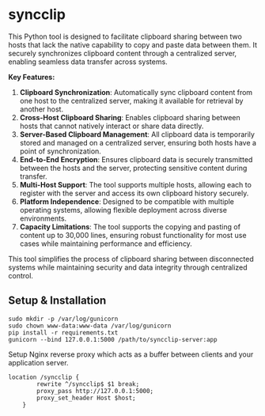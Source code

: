 # syncclip
This Python tool is designed to facilitate clipboard sharing between two hosts that lack the native capability to copy and paste data between them. It securely synchronizes clipboard content through a centralized server, enabling seamless data transfer across systems.

**Key Features:**
1. **Clipboard Synchronization**: Automatically sync clipboard content from one host to the centralized server, making it available for retrieval by another host.
2. **Cross-Host Clipboard Sharing**: Enables clipboard sharing between hosts that cannot natively interact or share data directly.
3. **Server-Based Clipboard Management**: All clipboard data is temporarily stored and managed on a centralized server, ensuring both hosts have a point of synchronization.
4. **End-to-End Encryption**: Ensures clipboard data is securely transmitted between the hosts and the server, protecting sensitive content during transfer.
5. **Multi-Host Support**: The tool supports multiple hosts, allowing each to register with the server and access its own clipboard history securely.
6. **Platform Independence**: Designed to be compatible with multiple operating systems, allowing flexible deployment across diverse environments.
7. **Capacity Limitations**: The tool supports the copying and pasting of content up to 30,000 lines, ensuring robust functionality for most use cases while maintaining performance and efficiency.

This tool simplifies the process of clipboard sharing between disconnected systems while maintaining security and data integrity through centralized control.

## Setup & Installation
```
sudo mkdir -p /var/log/gunicorn
sudo chown www-data:www-data /var/log/gunicorn
pip install -r requirements.txt
gunicorn --bind 127.0.0.1:5000 /path/to/syncclip-server:app
```
Setup Nginx reverse proxy which acts as a buffer between clients and your application server.
```
location /syncclip {
        rewrite ^/syncclip$ $1 break;
        proxy_pass http://127.0.0.1:5000;
        proxy_set_header Host $host;
    }
```

